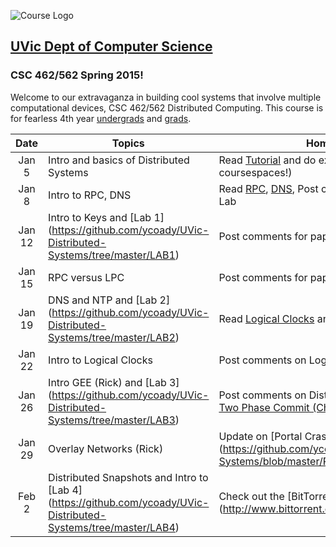 ![Course Logo](https://cloud.githubusercontent.com/assets/1288637/5566593/a64ba4bc-8ee2-11e4-8612-28191f82fdd1.png)

## [UVic Dept of Computer Science](https://www.csc.uvic.ca/)
### CSC 462/562 Spring 2015!

Welcome to our extravaganza in building cool systems that involve multiple computational devices, CSC 462/562 Distributed Computing.  This course is for fearless 4th year [undergrads](http://courses.seng.uvic.ca/courses/2015/spring/csc/462) and [grads](http://courses.seng.uvic.ca/courses/2015/spring/csc/562).  

  Date  | Topics            | Homework  
 :-----:| ----------------- | -----
Jan 5   | Intro and basics of Distributed Systems | Read [Tutorial](http://www.hpcs.cs.tsukuba.ac.jp/~tatebe/lecture/h23/dsys/dsd-tutorial.html) and do exercises 3, 9, 11 (post to coursespaces!)
Jan 8   | Intro to RPC, DNS |  Read [RPC](http://research.cs.wisc.edu/areas/os/Qual/papers/rpc.pdf), [DNS](http://pages.cs.wisc.edu/~akella/CS740/S08/740-Papers/MD88.pdf), Post comments and prepare for Lab
Jan 12  | Intro to Keys and [Lab 1] (https://github.com/ycoady/UVic-Distributed-Systems/tree/master/LAB1) | Post comments for papers
Jan 15  | RPC versus LPC    | Post comments for papers
Jan 19  | DNS and NTP and [Lab 2] (https://github.com/ycoady/UVic-Distributed-Systems/tree/master/LAB2)      | Read [Logical Clocks](http://web.stanford.edu/class/cs240/readings/lamport.pdf) and [Distributed Snapshots](http://research.microsoft.com/en-us/um/people/lamport/pubs/chandy.pdf)
Jan 22  | Intro to Logical Clocks       | Post comments on Logical Clocks
Jan 26  | Intro GEE (Rick) and [Lab 3] (https://github.com/ycoady/UVic-Distributed-Systems/tree/master/LAB3)            | Post comments on Distributed Snapshots, Read [Two Phase Commit (Chapter 7, up to 7.5) ](http://research.microsoft.com/en-us/people/philbe/chapter7.pdf)
Jan 29  | Overlay Networks (Rick)       | Update on [Portal Crash] (https://github.com/ycoady/UVic-Distributed-Systems/blob/master/PortalCrashUpdate.md)
Feb 2  | Distributed Snapshots and Intro to [Lab 4] (https://github.com/ycoady/UVic-Distributed-Systems/tree/master/LAB4) | Check out the [BitTorrent Protocol] (http://www.bittorrent.org/beps/bep_0003.html)
